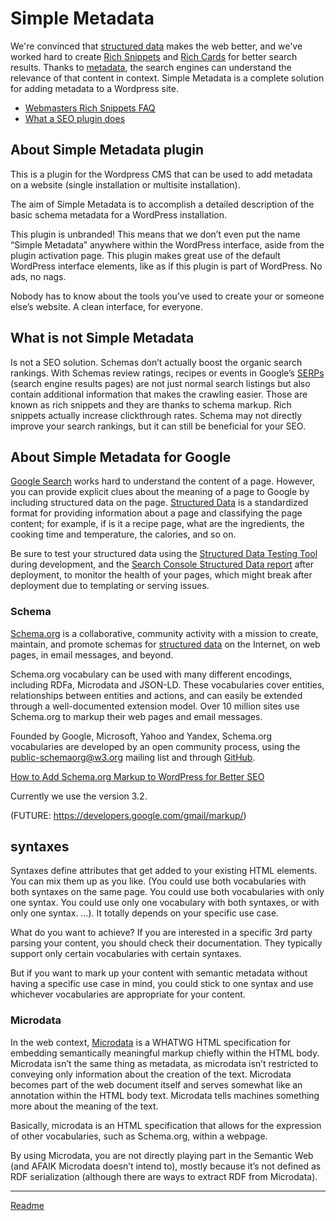 # Simple Metadata

We're convinced that [structured data](https://developers.google.com/search/docs/guides/intro-structured-data) makes the web better, and we've worked hard to create [Rich Snippets](https://webmasters.googleblog.com/2009/05/introducing-rich-snippets.html) and [Rich Cards](https://webmasters.googleblog.com/2016/05/introducing-rich-cards.html) for better search results. Thanks to [metadata](https://www.youtube.com/watch?v=L9BqE01SLeE), the search engines can understand the relevance of that content in context. Simple Metadata is a complete solution for adding metadata to a Wordpress site.

* [Webmasters Rich Snippets FAQ](/doc/doc-faq.md)
* [What a SEO plugin does](/doc/doc-seo.md)


## About Simple Metadata plugin

This is a plugin for the Wordpress CMS that can be used to add metadata on a website (single installation or multisite installation).

The aim of Simple Metadata is to accomplish a detailed description of the basic schema metadata for a WordPress installation.

This plugin is unbranded! This means that we don’t even put the name “Simple Metadata” anywhere within the WordPress interface, aside from the plugin activation page.
This plugin makes great use of the default WordPress interface elements, like as if this plugin is part of WordPress. No ads, no nags.

Nobody has to know about the tools you’ve used to create your or someone else’s website. A clean interface, for everyone.

## What is not Simple Metadata

Is not a SEO solution. Schemas don’t actually boost the organic search rankings. With Schemas review ratings, recipes or events in Google’s [SERPs](https://moz.com/learn/seo/serp-features) (search engine results pages) are not just normal search listings but also contain additional information that makes the crawling easier. Those are known as rich snippets and they are thanks to schema markup. Rich snippets actually increase clickthrough rates. Schema may not directly improve your search rankings, but it can still be beneficial for your SEO.

## About Simple Metadata for Google
[Google Search](https://moz.com/blog/google-glossary) works hard to understand the content of a page. However, you can provide explicit clues about the meaning of a page to Google by including structured data on the page. [Structured Data](https://developers.google.com/search/docs/guides/intro-structured-data) is a standardized format for providing information about a page and classifying the page content; for example, if is it a recipe page, what are the ingredients, the cooking time and temperature, the calories, and so on.

Be sure to test your structured data using the [Structured Data Testing Tool](https://search.google.com/structured-data/testing-tool/u/0/) during development, and the [Search Console Structured Data report](https://www.google.com/webmasters/tools/structured-data?pli=1) after deployment, to monitor the health of your pages, which might break after deployment due to templating or serving issues.

### Schema
[Schema.org](http://schema.org/) is a collaborative, community activity with a mission to create, maintain, and promote schemas for [structured data](https://moz.com/learn/seo/schema-structured-data) on the Internet, on web pages, in email messages, and beyond.

Schema.org vocabulary can be used with many different encodings, including RDFa, Microdata and JSON-LD. These vocabularies cover entities, relationships between entities and actions, and can easily be extended through a well-documented extension model. Over 10 million sites use Schema.org to markup their web pages and email messages.

Founded by Google, Microsoft, Yahoo and Yandex, Schema.org vocabularies are developed by an open community process, using the public-schemaorg@w3.org mailing list and through [GitHub](https://github.com/schemaorg/schemaorg).

[How to Add Schema.org Markup to WordPress for Better SEO](https://premium.wpmudev.org/blog/schema-wordpress-seo/)

Currently we use the version 3.2.

(FUTURE: https://developers.google.com/gmail/markup/)

## syntaxes

Syntaxes define attributes that get added to your existing HTML elements. You can mix them up as you like. (You could use both vocabularies with both syntaxes on the same page. You could use both vocabularies with only one syntax. You could use only one vocabulary with both syntaxes, or with only one syntax. …). It totally depends on your specific use case.

What do you want to achieve? If you are interested in a specific 3rd party parsing your content, you should check their documentation. They typically support only certain vocabularies with certain syntaxes.

But if you want to mark up your content with semantic metadata without having a specific use case in mind, you could stick to one syntax and use whichever vocabularies are appropriate for your content.

### Microdata

In the web context, [Microdata](https://html.spec.whatwg.org/multipage/microdata.html) is a WHATWG HTML specification for embedding semantically meaningful markup chiefly within the HTML body. Microdata isn’t the same thing as metadata, as microdata isn’t restricted to conveying only information about the creation of the text. Microdata becomes part of the web document itself and serves somewhat like an annotation within the HTML body text. Microdata tells machines something more about the meaning of the text.

Basically, microdata is an HTML specification that allows for the expression of other vocabularies, such as Schema.org, within a webpage.

By using Microdata, you are not directly playing part in the Semantic Web (and AFAIK Microdata doesn’t intend to), mostly because it’s not defined as RDF serialization (although there are ways to extract RDF from Microdata).

---
[Readme](/Readme.md)
